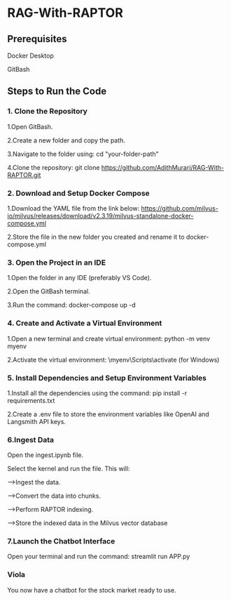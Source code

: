 # RAG-With-RAPTOR
## Prerequisites
Docker Desktop

GitBash

## Steps to Run the Code

### 1. Clone the Repository
1.Open GitBash.

2.Create a new folder and copy the path.

3.Navigate to the folder using:
cd "your-folder-path"

4.Clone the repository:
git clone https://github.com/AdithMurari/RAG-With-RAPTOR.git

### 2. Download and Setup Docker Compose
1.Download the YAML file from the link below:
https://github.com/milvus-io/milvus/releases/download/v2.3.19/milvus-standalone-docker-compose.yml

2.Store the file in the new folder you created and rename it to docker-compose.yml

### 3. Open the Project in an IDE
1.Open the folder in any IDE (preferably VS Code).

2.Open the GitBash terminal.

3.Run the command:
docker-compose up -d

### 4. Create and Activate a Virtual Environment
1.Open a new terminal and create virtual environment:
python -m venv myenv

2.Activate the virtual environment:
\myenv\Scripts\activate (for Windows)

### 5. Install Dependencies and Setup Environment Variables
1.Install all the dependencies using the command:
pip install -r requirements.txt

2.Create a .env file to store the environment variables like OpenAI and Langsmith API keys.

### 6.Ingest Data
Open the ingest.ipynb file.

Select the kernel and run the file. This will:

-->Ingest the data.

-->Convert the data into chunks.

-->Perform RAPTOR indexing.

-->Store the indexed data in the Milvus vector database

### 7.Launch the Chatbot Interface
Open your terminal and run the command:
streamlit run APP.py

### Viola
You now have a chatbot for the stock market ready to use.

